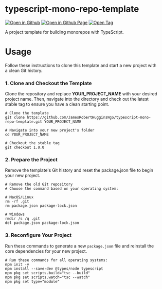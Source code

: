 # typescript-mono-repo-template

[![Open in Github](https://img.shields.io/badge/Open_in_GitHub-6e5494)](https://github.com/JamesRobertHugginsNgo/typescript-mono-repo-template)
[![Open in Github Page](https://img.shields.io/badge/Open_in_GitHub%20Page-4078c0)](https://jamesroberthugginsngo.github.io/typescript-mono-repo-template)
[![Open Tag](https://img.shields.io/badge/Open_Tag-1.0.0-6cc644)](https://github.com/JamesRobertHugginsNgo/typescript-mono-repo-template/tree/1.0.0)

A project template for building monorepos with TypeScript.

# Usage

Follow these instructions to clone this template and start a new project with a clean Git history.

### 1. Clone and Checkout the Template

Clone the repository and replace __YOUR_PROJECT_NAME__ with your desired project name. Then, navigate into the directory and check out the latest stable tag to ensure you have a clean starting point.

```
# Clone the template
git clone https://github.com/JamesRobertHugginsNgo/typescript-mono-repo-template.git YOUR_PROJECT_NAME

# Navigate into your new project's folder
cd YOUR_PROJECT_NAME

# Checkout the stable tag
git checkout 1.0.0
```

### 2. Prepare the Project

Remove the template's Git history and reset the package.json file to begin your new project.

```
# Remove the old Git repository
# Choose the command based on your operating system:

# MacOS/Linux
rm -rf .git
rm package.json package-lock.json

# Windows
rmdir /s /q .git
del package.json package-lock.json
```

### 3. Reconfigure Your Project

Run these commands to generate a new `package.json` file and reinstall the core dependencies for your new project.

```
# Run these commands for all operating systems:
npm init -y
npm install --save-dev @types/node typescript
npm pkg set scripts.build="tsc --build"
npm pkg set scripts.watch="tsc --watch"
npm pkg set type="module"
```
